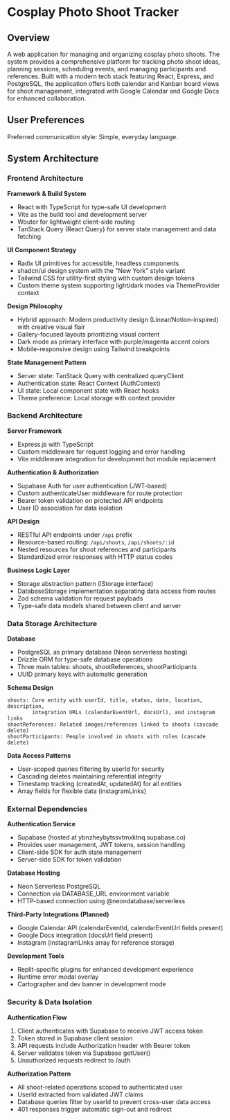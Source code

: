 # Cosplay Photo Shoot Tracker

## Overview

A web application for managing and organizing cosplay photo shoots. The system provides a comprehensive platform for tracking photo shoot ideas, planning sessions, scheduling events, and managing participants and references. Built with a modern tech stack featuring React, Express, and PostgreSQL, the application offers both calendar and Kanban board views for shoot management, integrated with Google Calendar and Google Docs for enhanced collaboration.

## User Preferences

Preferred communication style: Simple, everyday language.

## System Architecture

### Frontend Architecture

**Framework & Build System**
- React with TypeScript for type-safe UI development
- Vite as the build tool and development server
- Wouter for lightweight client-side routing
- TanStack Query (React Query) for server state management and data fetching

**UI Component Strategy**
- Radix UI primitives for accessible, headless components
- shadcn/ui design system with the "New York" style variant
- Tailwind CSS for utility-first styling with custom design tokens
- Custom theme system supporting light/dark modes via ThemeProvider context

**Design Philosophy**
- Hybrid approach: Modern productivity design (Linear/Notion-inspired) with creative visual flair
- Gallery-focused layouts prioritizing visual content
- Dark mode as primary interface with purple/magenta accent colors
- Mobile-responsive design using Tailwind breakpoints

**State Management Pattern**
- Server state: TanStack Query with centralized queryClient
- Authentication state: React Context (AuthContext)
- UI state: Local component state with React hooks
- Theme preference: Local storage with context provider

### Backend Architecture

**Server Framework**
- Express.js with TypeScript
- Custom middleware for request logging and error handling
- Vite middleware integration for development hot module replacement

**Authentication & Authorization**
- Supabase Auth for user authentication (JWT-based)
- Custom authenticateUser middleware for route protection
- Bearer token validation on protected API endpoints
- User ID association for data isolation

**API Design**
- RESTful API endpoints under `/api` prefix
- Resource-based routing: `/api/shoots`, `/api/shoots/:id`
- Nested resources for shoot references and participants
- Standardized error responses with HTTP status codes

**Business Logic Layer**
- Storage abstraction pattern (IStorage interface)
- DatabaseStorage implementation separating data access from routes
- Zod schema validation for request payloads
- Type-safe data models shared between client and server

### Data Storage Architecture

**Database**
- PostgreSQL as primary database (Neon serverless hosting)
- Drizzle ORM for type-safe database operations
- Three main tables: shoots, shootReferences, shootParticipants
- UUID primary keys with automatic generation

**Schema Design**
```
shoots: Core entity with userId, title, status, date, location, description, 
        integration URLs (calendarEventUrl, docsUrl), and instagram links
shootReferences: Related images/references linked to shoots (cascade delete)
shootParticipants: People involved in shoots with roles (cascade delete)
```

**Data Access Patterns**
- User-scoped queries filtering by userId for security
- Cascading deletes maintaining referential integrity
- Timestamp tracking (createdAt, updatedAt) for all entities
- Array fields for flexible data (instagramLinks)

### External Dependencies

**Authentication Service**
- Supabase (hosted at ybnzheybytssvtmxktnq.supabase.co)
- Provides user management, JWT tokens, session handling
- Client-side SDK for auth state management
- Server-side SDK for token validation

**Database Hosting**
- Neon Serverless PostgreSQL
- Connection via DATABASE_URL environment variable
- HTTP-based connection using @neondatabase/serverless

**Third-Party Integrations (Planned)**
- Google Calendar API (calendarEventId, calendarEventUrl fields present)
- Google Docs integration (docsUrl field present)
- Instagram (instagramLinks array for reference storage)

**Development Tools**
- Replit-specific plugins for enhanced development experience
- Runtime error modal overlay
- Cartographer and dev banner in development mode

### Security & Data Isolation

**Authentication Flow**
1. Client authenticates with Supabase to receive JWT access token
2. Token stored in Supabase client session
3. API requests include Authorization header with Bearer token
4. Server validates token via Supabase getUser()
5. Unauthorized requests redirect to /auth

**Authorization Pattern**
- All shoot-related operations scoped to authenticated user
- UserId extracted from validated JWT claims
- Database queries filter by userId to prevent cross-user data access
- 401 responses trigger automatic sign-out and redirect